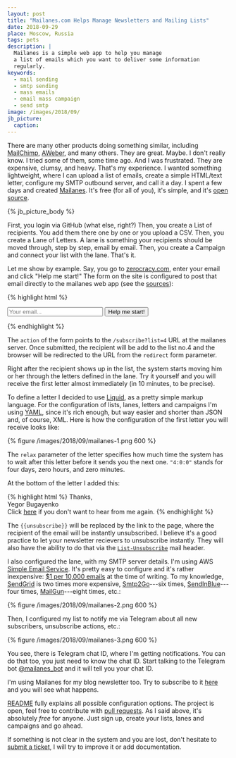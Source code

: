 ```yaml
---
layout: post
title: "Mailanes.com Helps Manage Newsletters and Mailing Lists"
date: 2018-09-29
place: Moscow, Russia
tags: pets
description: |
  Mailanes is a simple web app to help you manage
  a list of emails which you want to deliver some information
  regularly.
keywords:
  - mail sending
  - smtp sending
  - mass emails
  - email mass campaign
  - send smtp
image: /images/2018/09/
jb_picture:
  caption:
---
```


There are many other products doing something similar, including
[MailChimp](http://www.mailchimp.com/), [AWeber](http://www.aweber.com/), and
many others. They are great. Maybe. I don't really know. I tried some of them,
some time ago. And I was frustrated. They are expensive, clumsy, and heavy.
That's my experience. I wanted something lightweight, where I can upload
a list of emails, create a simple HTML/text letter, configure my SMTP outbound
server, and call it a day. I spent a few days and created
[Mailanes](http://www.mailanes.com). It's free (for all of you), it's simple,
and it's [open source](https://github.com/yegor256/mailanes/).

<!--more-->

{% jb_picture_body %}

First, you login via GitHub (what else, right?) Then, you create a List
of recipients. You add them there one by one or you upload a CSV. Then,
you create a Lane of Letters. A lane is something your recipients should
be moved through, step by step, email by email. Then, you create a Campaign
and connect your list with the lane. That's it.

Let me show by example.
Say, you go to [zerocracy.com](http://www.zerocracy.com), enter your email
and click "Help me start!" The form on the site is configured to post that
email directly to the mailanes web app (see the [sources](http://www.zerocracy.com/)):

{% highlight html %}
<form method="POST" action="https://www.mailanes.com/subscribe?list=4">
  <input type="hidden" name="source" value="www.zerocracy.com"/>
  <input type="hidden" name="redirect" value="http://www.zerocracy.com/"/>
  <input type="email" name="email" placeholder="Your email..." size="24"/>
  <button type="submit">Help me start!</button>
</form>
{% endhighlight %}

The `action` of the form points to the `/subscribe?list=4` URL at the mailanes
server. Once submitted, the recipient will be add to the list no.4 and the browser
will be redirected to the URL from the `redirect` form parameter.

Right after the recipient shows up in the list, the system starts moving
him or her through the letters defined in the lane. Try it yourself and you
will receive the first letter almost immediately (in 10 minutes, to be precise).

To define a letter I decided to use [Liquid](https://github.com/Shopify/liquid),
as a pretty simple markup language. For the configuration of lists, lanes, letters
and campaigns I'm using [YAML](http://yaml.org/), since it's rich enough, but
way easier and shorter than JSON and, of course, XML. Here is how the
configuration of the first letter you will receive looks like:

{% figure /images/2018/09/mailanes-1.png 600 %}

The `relax` parameter of the letter specifies how much time the system has
to wait after this letter before it sends you the next one. `"4:0:0"` stands
for four days, zero hours, and zero minutes.

At the bottom of the letter I added this:

{% highlight html %}
Thanks,<br/>
Yegor Bugayenko<br/>
Click [here]({{unsubscribe}}) if you don't want to hear from me again.
{% endhighlight %}

The `{{unsubscribe}}` will be replaced by the link to the page, where
the recipient of the email will be instantly unsubscribed. I believe it's
a good practice to let your newsletter recievers to unsubscribe instantly.
They will also have the ability to do that via the [`List-Unsubscribe`](https://tools.ietf.org/html/rfc8058)
mail header.

I also configured the lane, with my SMTP server details. I'm using
AWS [Simple Email Service](https://aws.amazon.com/ses/).
It's pretty easy to configure and it's rather inexpensive:
[$1 per 10,000 emails](https://aws.amazon.com/ses/pricing/) at the time of writing.
To my knowledge, [SendGrid](https://sendgrid.com/pricing/)
is two times more expensive,
[Smtp2Go](https://www.smtp2go.com)---six times,
[SendInBlue](https://www.sendinblue.com/pricing/)---four times,
[MailGun](https://www.mailgun.com/pricing)---eight times, etc.:

{% figure /images/2018/09/mailanes-2.png 600 %}

Then, I configured my list to notify me via Telegram about all new subscribers,
unsubscribe actions, etc.:

{% figure /images/2018/09/mailanes-3.png 600 %}

You see, there is Telegram chat ID, where I'm getting notifications. You can
do that too, you just need to know the chat ID. Start talking to the
Telegram bot [@mailanes_bot](https://t.me/mailanes_bot) and it will tell you your chat ID.

I'm using Mailanes for my blog newsletter too. Try to subscribe to it
[here](/about-me.html#subscribe) and you will see what happens.

[README](https://github.com/yegor256/mailanes/blob/master/README.md) fully
explains all possible configuration options. The project is open, feel free
to contribute with [pull requests](https://github.com/yegor256/mailanes).
As I said above, it's absolutely _free_
for anyone. Just sign up, create your lists, lanes and campaigns and go ahead.

If something is not clear in the system and you are lost, don't hesitate
to [submit a ticket](https://github.com/yegor256/mailanes/issues),
I will try to improve it or add documentation.
